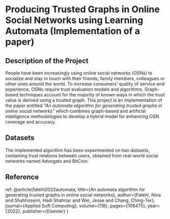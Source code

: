 # Producing Trusted Graphs in Online Social Networks using Learning Automata (Implementation of a paper)

## Description of the Project
People have been increasingly using online social networks (OSNs) to socialize and stay in touch with their friends, family members, colleagues or other ones around the world. To increase consumers' quality of service and experience, OSNs require trust evaluation models and algorithms. Graph-based techniques account for the majority of known ways in which the trust value is derived using a trusted graph. This project is an implementation of the paper entitled _"An automata algorithm for generating trusted graphs in online social networks"_ which combines graph-based and artificial intelligence methodologies to develop a hybrid model for enhancing OSN coverage and accuracy.

## Datasets
The implemented algorithm has been experimented on two datasets, containing trust relations between users, obtained from real-world social networks named Advogato and BitCoin.  

## Reference
ref: @article{fatehi2022automata,
  title={An automata algorithm for generating trusted graphs in online social networks},
  author={Fatehi, Nina and Shahhoseini, Hadi Shahriar and Wei, Jesse and Chang, Ching-Ter},
  journal={Applied Soft Computing},
  volume={118},
  pages={108475},
  year={2022},
  publisher={Elsevier}
}
